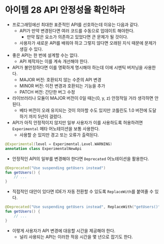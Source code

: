 # 아이템 28 API 안정성을 확인하라
- 프로그래밍에선 최대한 표준적인 API를 선호하는데 이유는 다음과 같다.
    - API가 만약 변경된다면 여러 코드를 수동으로 업데이트 해야한다.
        - 만약 많은 요소가 의존하고 있었다면 큰 문제가 될 것이다.
    - 사용자가 새로운 API를 배워야 하고 그렇지 않다면 오래된 지식 때문에 문제가 생길 수 있다.
- 좋은 API는 한 번에 설계할 수는 없다.
    - API 제작자는 이를 계속 개선해야 한다.
- API가 불안정하다면 이를 명확하게 명시해야 하는데 이에 시멘틱 버저닝을 사용한다.
    - MAJOR 버전: 호환되지 않는 수준의 API 변경
    - MINOR 버전: 이전 변경과 호환되는 기능을 추가
    - PATCH 버전: 간단한 버그 수정
- 라이브러리나 모듈이 MAJOR 버전이 0일 때는(0, y, z) 안정적일 거라 생각하면 안 된다.
    - 베타 버전이 오래 유지되는 것이 의아할 수도 있지만 코틀린도 1.0 버전에 도달하기 까지 5년이 걸렸다.
- API가 아직 안정적이지 않지만 일부 사용자가 이를 사용하도록 허용하려면 `Experimental` 메타 어노테이션을 보통 사용한다.
    - 사용할 순 있지만 경고 또는 오류가 출력된다.

```kotlin
@Experimental(level = Experimental.Level.WARNING)
annotation class ExperimentalNewApi
```

- 안정적인 API의 일부를 변경해야 한다면 `Deprecated` 어노테이션을 활용한다.

```kotlin
@Deprecated("Use suspending getUsers instead")
fun getUsers() {
	// ...
}
```

- 직접적인 대안이 있다면 IDE가 자동 전환할 수 있도록 `ReplaceWith`를 붙여줄 수 있다.

```kotlin
@Deprecated("Use suspending getUsers instead", ReplaceWith("getUsers()")
fun getUsers() {
	// ...
}
```

- 이렇게 사용자가 API 변경에 대응할 시간을 제공해야 한다.
    - 널리 사용되는 API는 이러한 적응 시간을 몇 년으로 잡기도 한다.
